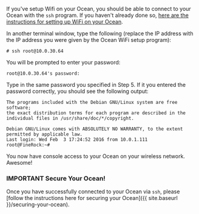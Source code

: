 If you've setup Wifi on your Ocean, you should be able to connect to your Ocean with the `ssh` program.  If you haven't already done so, [here are the instructions for setting up WiFi on your Ocean](https://getocean.io/docs/getting-started).

In another terminal window, type the following (replace the IP address with the IP address you were given by the Ocean WiFi setup program):

```console
# ssh root@10.0.30.64
```

You will be prompted to enter your password:

```console
root@10.0.30.64's password:
```

Type in the same password you specified in Step 5.  If it you entered the password correctly, you should see the following output:

```console
The programs included with the Debian GNU/Linux system are free software;
the exact distribution terms for each program are described in the
individual files in /usr/share/doc/*/copyright.

Debian GNU/Linux comes with ABSOLUTELY NO WARRANTY, to the extent
permitted by applicable law.
Last login: Wed Feb  3 17:24:52 2016 from 10.0.1.111
root@FineRock:~#
```

You now have console access to your Ocean on your wireless network.  Awesome!

### IMPORTANT Secure Your Ocean!

Once you have successfully connected to your Ocean via `ssh`, please [follow the instructions here for securing your Ocean]({{ site.baseurl }}/securing-your-ocean).
